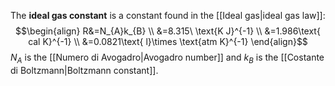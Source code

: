 The **ideal gas constant** is a constant found in the [[Ideal gas|ideal gas law]]:
$$\begin{align}
R&=N_{A}k_{B} \\
&=8.315\ \text{K J}^{-1} \\
&=1.986\text{ cal K}^{-1} \\
&=0.0821\text{ l}\times \text{atm K}^{-1}
\end{align}$$
$N_{A}$ is the [[Numero di Avogadro|Avogadro number]] and $k_{B}$ is the [[Costante di Boltzmann|Boltzmann constant]].